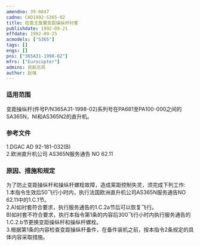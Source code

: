```yaml
---
amendno: 39-0847  
cadno: CAD1992-S365-02  
title: 检查主旋翼变距操纵杆衬套  
publishdate: 1992-09-21  
effdate: 1992-09-25  
acmodels: ["S365"]  
tags: []  
engs: []  
pns: ["365A31-1998-02"]  
mfrs: ["Eurocopter"]  
admins: 民航总局  
author: 赵强  
---
```

  
### 适用范围  
变距操纵杆(件号P/N365A31-1998-02)系列号在PA681至PA100-000之间的SA365N，NI和AS365N2的直升机。  
  
<!--more-->  
### 参考文件  
  1.DGAC AD 92-181-032(B)  
  2.欧洲直升机公司 AS365N服务通告 NO 62.11  
  
### 原因、措施和规定  

  为了防止变距操纵杆和操纵杆螺栓故障，造成桨距控制失灵，须完成下列工作:  
  1.本指令生效后50飞行小时内，执行法国欧洲直升机公司AS365N服务通告NO 62.11中的1.C.1节。  
  2.A)如衬套符合要求，执行服务通告的1.C.2a节后可以恢复飞行。  
  B)如衬套不符合要求，执行本指令第1条的内容后300飞行小时内执行服务通告的1.C.2.b节更换变距操纵杆和操纵杆螺栓。  
  3.根据第1条的内容检查变距操纵杆备件，在备件装机之前，按本指令2条规定的具体内容采取措施。  

